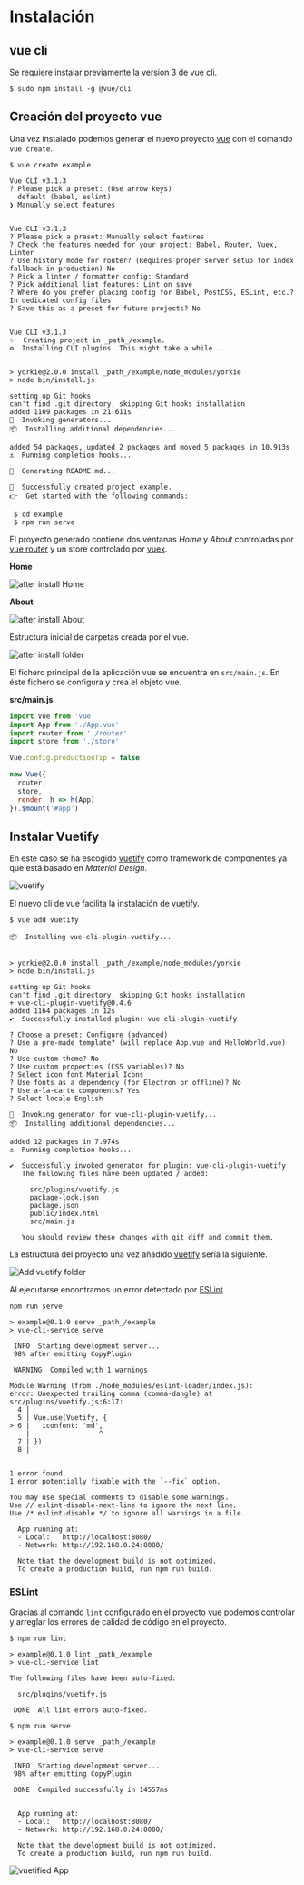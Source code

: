 # Instalación

## vue cli

Se requiere instalar previamente la version 3 de [vue cli].

```shell
$ sudo npm install -g @vue/cli
```

## Creación del proyecto vue

Una vez instalado podemos generar el nuevo proyecto [vue] con el comando `vue create`.

```shell
$ vue create example

Vue CLI v3.1.3
? Please pick a preset: (Use arrow keys)
  default (babel, eslint)
❯ Manually select features


Vue CLI v3.1.3
? Please pick a preset: Manually select features
? Check the features needed for your project: Babel, Router, Vuex, Linter
? Use history mode for router? (Requires proper server setup for index fallback in production) No
? Pick a linter / formatter config: Standard
? Pick additional lint features: Lint on save
? Where do you prefer placing config for Babel, PostCSS, ESLint, etc.? In dedicated config files
? Save this as a preset for future projects? No


Vue CLI v3.1.3
✨  Creating project in _path_/example.
⚙  Installing CLI plugins. This might take a while...


> yorkie@2.0.0 install _path_/example/node_modules/yorkie
> node bin/install.js

setting up Git hooks
can't find .git directory, skipping Git hooks installation
added 1109 packages in 21.611s
🚀  Invoking generators...
📦  Installing additional dependencies...

added 54 packages, updated 2 packages and moved 5 packages in 10.913s
⚓  Running completion hooks...

📄  Generating README.md...

🎉  Successfully created project example.
👉  Get started with the following commands:

 $ cd example
 $ npm run serve
```

El proyecto generado contiene dos ventanas _Home_ y _About_ controladas por [vue router] y un store controlado por [vuex].

**Home**

![after install Home](img/after_install_Home.png)

**About**

![after install About](img/after_install_About.png)

Estructura inicial de carpetas creada por el vue.

![after install folder](img/after_install_folder.png)

El fichero principal de la aplicación vue se encuentra en `src/main.js`. En éste fichero se configura y crea el objeto vue.

**src/main.js**

```javascript
import Vue from 'vue'
import App from './App.vue'
import router from './router'
import store from './store'

Vue.config.productionTip = false

new Vue({
  router,
  store,
  render: h => h(App)
}).$mount('#app')

```

## Instalar Vuetify

En este caso se ha escogido [vuetify] como framework de componentes ya que está basado en _Material Design_.

![vuetify](img/vuetify.png)

El nuevo cli de vue facilita la instalación de [vuetify].

```shell
$ vue add vuetify

📦  Installing vue-cli-plugin-vuetify...


> yorkie@2.0.0 install _path_/example/node_modules/yorkie
> node bin/install.js

setting up Git hooks
can't find .git directory, skipping Git hooks installation
+ vue-cli-plugin-vuetify@0.4.6
added 1164 packages in 12s
✔  Successfully installed plugin: vue-cli-plugin-vuetify

? Choose a preset: Configure (advanced)
? Use a pre-made template? (will replace App.vue and HelloWorld.vue) No
? Use custom theme? No
? Use custom properties (CSS variables)? No
? Select icon font Material Icons
? Use fonts as a dependency (for Electron or offline)? No
? Use a-la-carte components? Yes
? Select locale English

🚀  Invoking generator for vue-cli-plugin-vuetify...
📦  Installing additional dependencies...

added 12 packages in 7.974s
⚓  Running completion hooks...

✔  Successfully invoked generator for plugin: vue-cli-plugin-vuetify
   The following files have been updated / added:

     src/plugins/vuetify.js
     package-lock.json
     package.json
     public/index.html
     src/main.js

   You should review these changes with git diff and commit them.
```

La estructura del proyecto una vez añadido [vuetify] sería la siguiente.

![Add vuetify folder](img/add_vuetify_folder.png)

Al ejecutarse encontramos un error detectado por [ESLint].

```shell
npm run serve

> example@0.1.0 serve _path_/example
> vue-cli-service serve

 INFO  Starting development server...
 98% after emitting CopyPlugin

 WARNING  Compiled with 1 warnings

Module Warning (from ./node_modules/eslint-loader/index.js):
error: Unexpected trailing comma (comma-dangle) at src/plugins/vuetify.js:6:17:
  4 |
  5 | Vue.use(Vuetify, {
> 6 |   iconfont: 'md',
    |                 ^
  7 | })
  8 |


1 error found.
1 error potentially fixable with the `--fix` option.

You may use special comments to disable some warnings.
Use // eslint-disable-next-line to ignore the next line.
Use /* eslint-disable */ to ignore all warnings in a file.

  App running at:
  - Local:   http://localhost:8080/
  - Network: http://192.168.0.24:8080/

  Note that the development build is not optimized.
  To create a production build, run npm run build.
```

### ESLint

Gracias al comando `lint` configurado en el proyecto [vue] podemos controlar y arreglar los errores de calidad de código en el proyecto.

```shell
$ npm run lint

> example@0.1.0 lint _path_/example
> vue-cli-service lint

The following files have been auto-fixed:

  src/plugins/vuetify.js

 DONE  All lint errors auto-fixed.
```

```shell
$ npm run serve

> example@0.1.0 serve _path_/example
> vue-cli-service serve

 INFO  Starting development server...
 98% after emitting CopyPlugin

 DONE  Compiled successfully in 14557ms


  App running at:
  - Local:   http://localhost:8080/
  - Network: http://192.168.0.24:8080/

  Note that the development build is not optimized.
  To create a production build, run npm run build.
```

![vuetified App](img/Vuetified_App.png)

[vue]: https://vuetifyjs.com/en/
[vue cli]: https://cli.vuejs.org/
[vue router]: https://router.vuejs.org/
[vuex]: https://vuex.vuejs.org/guide/
[vuetify]: https://vuetifyjs.com/en/
[ESLint]: https://eslint.org/
